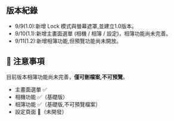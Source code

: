 ## 版本紀錄
- 9/9(1.0):新增 Lock 模式與螢幕遮罩,並建立1.0版本。
- 9/10(1.1):新增主畫面選單 (相機 / 相簿 / 設定)，相簿功能尚未完善。
- 9/11(1.2):新增相簿功能,但預覽功能尚未開放。


## 📌 注意事項
目前版本相簿功能尚未完善，**僅可刪檔案,不可預覽**。

- 主畫面選單 ✅
- 相機功能 ✅（基礎版）
- 相簿功能 ✅（基礎版,不可預覽檔案）
- 設定頁面 🚧（未開發）

